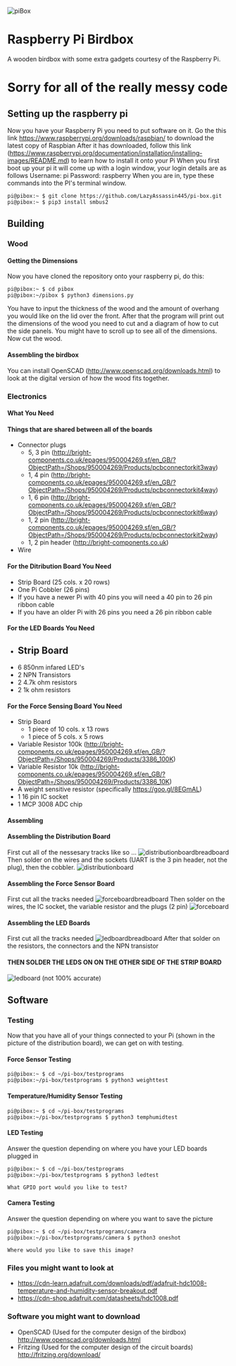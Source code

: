 ![piBox](/doc/pibox.png)

# Raspberry Pi Birdbox
A wooden birdbox with some extra gadgets courtesy of the Raspberry Pi.
# Sorry for all of the really messy code

## Setting up the raspberry pi
Now you have your Raspberry Pi you need to put software on it. Go the this link https://www.raspberrypi.org/downloads/raspbian/ to download the latest copy of Raspbian
After it has downloaded, follow this link (https://www.raspberrypi.org/documentation/installation/installing-images/README.md) to learn how to install it onto your Pi
When you first boot up your pi it will come up with a login window, your login details are as follows
Username: pi
Password: raspberry
When you are in, type these commands into the PI's terminal window.

```console
pi@pibox:~ $ git clone https://github.com/LazyAssassin445/pi-box.git
pi@pibox:~ $ pip3 install smbus2
```


## Building
### Wood
#### Getting the Dimensions
Now you have cloned the repository onto your raspberry pi, do this:

```console
pi@pibox:~ $ cd pibox
pi@pibox:~/pibox $ python3 dimensions.py
```
You have to input the thickness of the wood and the amount of overhang you would like on the lid over the front. After that the program will print out the dimensions of the wood you need to cut and a diagram of how to cut the side panels.
You might have to scroll up to see all of the dimensions. Now cut the wood. 

#### Assembling the birdbox

You can install OpenSCAD (http://www.openscad.org/downloads.html) to look at the digital version of how the wood fits together.

### Electronics
#### What You Need
#### Things that are shared between all of the boards
* Connector plugs
    - 5, 3 pin (http://bright-components.co.uk/epages/950004269.sf/en_GB/?ObjectPath=/Shops/950004269/Products/pcbconnectorkit3way)
    - 1, 4 pin (http://bright-components.co.uk/epages/950004269.sf/en_GB/?ObjectPath=/Shops/950004269/Products/pcbconnectorkit4way)
    - 1, 6 pin (http://bright-components.co.uk/epages/950004269.sf/en_GB/?ObjectPath=/Shops/950004269/Products/pcbconnectorkit6way)
    - 1, 2 pin (http://bright-components.co.uk/epages/950004269.sf/en_GB/?ObjectPath=/Shops/950004269/Products/pcbconnectorkit2way)
    - 1, 2 pin header (http://bright-components.co.uk)
* Wire

#### For the Ditribution Board You Need
* Strip Board (25 cols. x 20 rows)
* One Pi Cobbler (26 pins)
* If you have a newer Pi with 40 pins you will need a 40 pin to 26 pin ribbon cable
* If you have an older Pi with 26 pins you need a 26 pin ribbon cable

#### For the LED Boards You Need
* Strip Board
    -
* 6 850nm infared LED's
* 2 NPN Transistors
* 2 4.7k ohm resistors
* 2 1k ohm resistors

#### For the Force Sensing Board You Need
* Strip Board
    - 1 piece of 10 cols. x 13 rows 
    - 1 piece of 5 cols. x 5 rows
* Variable Resistor 100k (http://bright-components.co.uk/epages/950004269.sf/en_GB/?ObjectPath=/Shops/950004269/Products/3386_100K)
* Variable Resistor 10k (http://bright-components.co.uk/epages/950004269.sf/en_GB/?ObjectPath=/Shops/950004269/Products/3386_10K)
* A weight sensitive resistor (specifically https://goo.gl/8EGmAL)
* 1 16 pin IC socket
* 1 MCP 3008 ADC chip

#### Assembling
#### Assembling the Distribution Board
First cut all of the nessesary tracks like so ...
![distributionboardbreadboard](/doc/circuitboards/distributionboardbreadboard.png)
Then solder on the wires and the sockets (UART is the 3 pin header, not the plug), then the cobbler.
![distributionboard](/doc/circuitboards/distributionboard.png)

#### Assembling the Force Sensor Board
First cut all the tracks needed
![forceboardbreadboard](/doc/circuitboards/forceboardbreadboard.png)
Then solder on the wires, the IC socket, the variable resistor and the plugs (2 pin)
![forceboard](/doc/circuitboards/forceboard.png)

#### Assembling the LED Boards
First cut all the tracks needed
![ledboardbreadboard](/doc/circuitboards/ledboardbreadboard.png)
After that solder on the resistors, the connectors and the NPN transistor
#### THEN SOLDER THE LEDS ON ON THE OTHER SIDE OF THE STRIP BOARD
![ledboard](/doc/circuitboards/ledboard.png)
(not 100% accurate)



## Software
### Testing
Now that you have all of your things connected to your Pi (shown in the picture of the distribution board), we can get on with testing.

#### Force Sensor Testing
```console
pi@pibox:~ $ cd ~/pi-box/testprograms
pi@pibox:~/pi-box/testprograms $ python3 weighttest
```
#### Temperature/Humidity Sensor Testing
```console
pi@pibox:~ $ cd ~/pi-box/testprograms
pi@pibox:~/pi-box/testprograms $ python3 temphumidtest
```
#### LED Testing
Answer the question depending on where you have your LED boards plugged in
```console
pi@pibox:~ $ cd ~/pi-box/testprograms
pi@pibox:~/pi-box/testprograms $ python3 ledtest

What GPIO port would you like to test? 

```
#### Camera Testing
Answer the question depending on where you want to save the picture
```console
pi@pibox:~ $ cd ~/pi-box/testprograms/camera
pi@pibox:~/pi-box/testprograms/camera $ python3 oneshot

Where would you like to save this image? 

```



### Files you might want to look at
* https://cdn-learn.adafruit.com/downloads/pdf/adafruit-hdc1008-temperature-and-humidity-sensor-breakout.pdf
* https://cdn-shop.adafruit.com/datasheets/hdc1008.pdf

### Software you might want to download
* OpenSCAD (Used for the computer design of the birdbox) http://www.openscad.org/downloads.html
* Fritzing (Used for the computer design of the circuit boards) http://fritzing.org/download/


